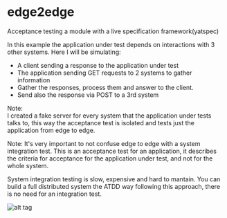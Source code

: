 # edge2edge
Acceptance testing a module with a live specification framework(yatspec)


In this example the application under test depends on interactions with 3 other systems.
Here I will be simulating:
- A client sending a response to the application under test
- The application sending GET requests to 2 systems to gather information
- Gather the responses, process them and answer to the client.
- Send also the response via POST to a 3rd system

Note:    
I created a fake server for every system that the application under tests talks to, this way
the acceptance test is isolated and tests just the application from edge to edge.

Note: It's very important to not confuse edge to edge with a system integration test. 
This is an acceptance test for an application, it describes the criteria for acceptance for the application
under test, and not for the whole system. 

System integration testing is slow, expensive and hard to mantain. 
You can build a full distributed system the ATDD way following this approach, there is no need for an integration
test.

![alt tag](https://github.com/SFRJ/edge2edge/edit/master/diagram.png)
